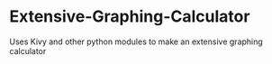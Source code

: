 # Extensive-Graphing-Calculator
Uses Kivy and other python modules to make an extensive graphing calculator
